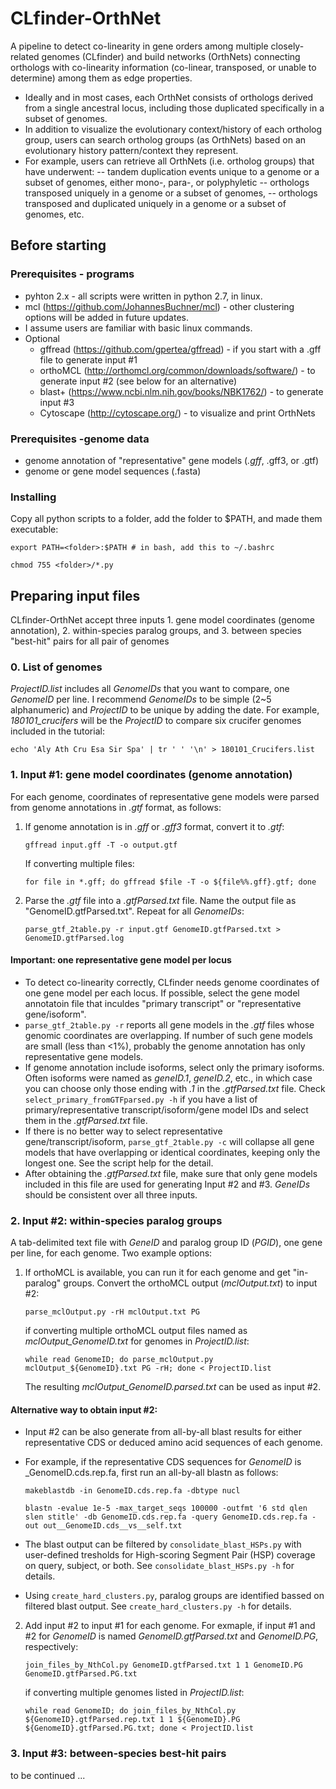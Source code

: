 # CLfinder-OrthNet
A pipeline to detect co-linearity in gene orders among multiple closely-related genomes (CLfinder) and build networks (OrthNets) connecting orthologs with co-linearity information (co-linear, transposed, or unable to determine) among them as edge properties.  
- Ideally and in most cases, each OrthNet consists of orthologs derived from a single ancestral locus, including those duplicated specifically in a subset of genomes.
- In addition to visualize the evolutionary context/history of each ortholog group, users can search ortholog groups (as OrthNets) based on an evolutionary history pattern/context they represent.
- For example, users can retrieve all OrthNets (i.e. ortholog groups) that have underwent: 
-- tandem duplication events unique to a genome or a subset of genomes, either mono-, para-, or polyphyletic
-- orthologs transposed uniquely in a genome or a subset of genomes, 
-- orthologs transposed and duplicated uniquely in a genome or a subset of genomes, etc.

## Before starting
### Prerequisites - programs
- pyhton 2.x - all scripts were written in python 2.7, in linux.
- mcl (https://github.com/JohannesBuchner/mcl) - other clustering options will be added in future updates.
- I assume users are familiar with basic linux commands.
- Optional
	* gffread (https://github.com/gpertea/gffread) - if you start with a .gff file to generate input #1
	* orthoMCL (http://orthomcl.org/common/downloads/software/) - to generate input #2 (see below for an alternative) 
	* blast+ (https://www.ncbi.nlm.nih.gov/books/NBK1762/) - to generate input #3
	* Cytoscape (http://cytoscape.org/) - to visualize and print OrthNets

### Prerequisites -genome data
- genome annotation of "representative" gene models (_.gff_, .gff3, or .gtf)
- genome or gene model sequences (.fasta)

### Installing
Copy all python scripts to a folder, add the folder to $PATH, and made them executable:

`export PATH=<folder>:$PATH # in bash, add this to ~/.bashrc`

`chmod 755 <folder>/*.py`


## Preparing input files
CLfinder-OrthNet accept three inputs  1. gene model coordinates (genome annotation), 2. within-species paralog groups, and 3. between species "best-hit" pairs for all pair of genomes
### 0. List of genomes
*ProjectID.list* includes all *GenomeIDs* that you want to compare, one *GenomeID* per line.  I recommend *GenomeIDs* to be simple (2~5 alphanumeric) and *ProjectID* to be unique by adding the date. For example, *180101_crucifers* will be the *ProjectID* to compare six crucifer genomes included in the tutorial:

`echo 'Aly Ath Cru Esa Sir Spa' | tr ' ' '\n' > 180101_Crucifers.list`


### 1. Input #1: gene model coordinates (genome annotation)
For each genome, coordinates of representative gene models were parsed from genome annotations in *.gtf* format, as follows:
1. If genome annotation is in _.gff_ or _.gff3_ format, convert it to _.gtf_:

	`gffread input.gff -T -o output.gtf`

	If converting multiple files:

	`for file in *.gff; do gffread $file -T -o ${file%%.gff}.gtf; done`

2. Parse the _.gtf_ file into a _.gtfParsed.txt_ file.  Name the output file as "GenomeID.gtfParsed.txt".  Repeat for all *GenomeIDs*:

	`parse_gtf_2table.py -r input.gtf GenomeID.gtfParsed.txt > GenomeID.gtfParsed.log`

#### Important: one representative gene model per locus
- To detect co-linearity correctly, CLfinder needs genome coordinates of one gene model per each locus. If possible, select the gene model annotatoin file that inculdes "primary transcript" or "representative gene/isoform".
- `parse_gtf_2table.py -r` reports all gene models in the *.gtf* files whose genomic coordinates are overlapping.  If number of such gene models are small (less than <1%), probably the genome annotation has only representative gene models.
- If genome annotation include isoforms, select only the primary isoforms.  Often isoforms were named as *geneID.1*, *geneID.2*, etc., in which case you can choose only those ending with *.1* in the *.gtfParsed.txt* file.  Check `select_primary_fromGTFparsed.py -h` if you have a list of primary/representative transcript/isoform/gene model IDs and select them in the *.gtfParsed.txt* file.
- If there is no better way to select representative gene/transcript/isoform, `parse_gtf_2table.py -c` will collapse all gene models that have overlapping or identical coordinates, keeping only the longest one.  See the script help for the detail. 
- After obtaining the _.gtfParsed.txt_ file, make sure that only gene models included in this file are used for generating Input #2 and #3.  *GeneIDs* should be consistent over all three inputs.

### 2. Input #2: within-species paralog groups
A tab-delimited text file with *GeneID* and paralog group ID (*PGID*), one gene per line, for each genome.  Two example options: 
1. If orthoMCL is available, you can run it for each genome and get "in-paralog" groups. Convert the orthoMCL output (_mclOutput.txt_) to input #2:

	`parse_mclOutput.py -rH mclOutput.txt PG`	

	if converting multiple orthoMCL output files named as *mclOutput_GenomeID.txt* for genomes in *ProjectID.list*:
	
	`while read GenomeID; do parse_mclOutput.py mclOutput_${GenomeID}.txt PG -rH; done < ProjectID.list`

	The resulting *mclOutput_GenomeID.parsed.txt* can be used as input #2.
#### Alternative way to obtain input #2:  
- Input #2 can be also generate from all-by-all blast results for either representative CDS or deduced amino acid sequences of each genome.
- For example, if the representative CDS sequences for _GenomeID_ is _GenomeID.cds.rep.fa, first run an all-by-all blastn as follows:

	`makeblastdb -in GenomeID.cds.rep.fa -dbtype nucl`
	
	`blastn -evalue 1e-5 -max_target_seqs 100000 -outfmt '6 std qlen slen stitle' -db GenomeID.cds.rep.fa -query GenomeID.cds.rep.fa -out out__GenomeID.cds__vs__self.txt`
	
- The blast output can be filtered by `consolidate_blast_HSPs.py` with user-defined tresholds for High-scoring Segment Pair (HSP) coverage on query, subject, or both.  See `consolidate_blast_HSPs.py -h` for details.
- Using `create_hard_clusters.py`, paralog groups are identified bassed on filtered blast output.  See `create_hard_clusters.py -h` for details.

2. Add input #2 to input #1 for each genome.  For exmaple, if input #1 and #2 for *GenomeID* is named *GenomeID.gtfParsed.txt* and *GenomeID.PG*, respectively:

	`join_files_by_NthCol.py GenomeID.gtfParsed.txt 1 1 GenomeID.PG GenomeID.gtfParsed.PG.txt`
	
	if converting multiple genomes listed in *ProjectID.list*:

	`while read GenomeID; do join_files_by_NthCol.py ${GenomeID}.gtfParsed.rep.txt 1 1 ${GenomeID}.PG ${GenomeID}.gtfParsed.PG.txt; done < ProjectID.list`

### 3. Input #3: between-species best-hit pairs
to be continued ...


